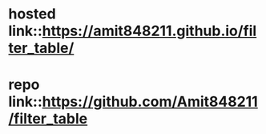 # hosted link::https://amit848211.github.io/filter_table/
# repo link::https://github.com/Amit848211/filter_table
